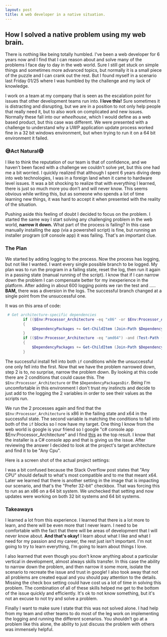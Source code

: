 ```yaml
---
layout: post
title: A web developer in a native situation.
---
```


## How I solved a native problem using my web brain.

There is nothing like being totally humbled.  I've been a web developer for 6 years now and I find that I can reason about and solve many of the problems I face day to day in the web world.  Sure I still get stuck on simple things and sometimes more advanced topics, but normally it is a small piece of the puzzle and I can crank out the rest.  But I found myself in a scenario last Friday 01/25 where I was humbled by the challenge and my lack of knowledge.

I work on a team at my company that is seen as the escalation point for issues that other development teams run into.  **I love this!**  Sure sometimes it is distracting and disrupting, but we are in a position to not only help people that really need it, but to also work on complicated and new issues.  Normally these fall into our *wheelhouse*, which I would define as a web based product, but this case was different.  We were presented with a challenge to understand why a UWP application update process worked fine in a 32 bit windows environment, but when trying to run it on a 64 bit environment it failed.

### 😅Act Natural😅

I like to think the reputation of our team is that of confidence, and we haven't been faced with a challenge we couldn't solve yet, but this one had me a bit worried.  I quickly realized that although I spent 6 years diving deep into web technologies, I was in a foreign land when it came to hardware level issues.  It was a bit shocking to realize that with everything I learned, there is just so much more you don't and will never know.  This seems obvious while writing this, but as someone who spends a lot of time learning new things, it was hard to accept it when presented with the reality of the situation.

Pushing aside this feeling of doubt I decided to focus on the problem.  I started the same way I start solving any challenging problem in the web world, **narrow it down.**  What part of the process is failing?  In this case manually installing the app (via a powershell script) is fine, but running an installer program (c# console app) it was failing.  That's an important clue.

### The Plan

We started by adding logging to the process.  Now the process has logging, but not like I wanted.  I want every single possible branch to be logged.  My plan was to run the program in a failing state, reset the log, then run it again in a passing state (manual running of the script).  I know that if I can narrow down the problem I can compensate better for my inexperience in the platform.  After adding in about 600 logging points we ran the test and ..... **BAM,** there was a diversion in the logs.  The successful branch changed at a single point from the unsuccessful one.

It was on this area of code:

```powershell
 # Get architecture-specific dependencies
        if (($Env:Processor_Architecture -eq "x86" -or $Env:Processor_Architecture -eq "amd64") -and (Test-Path (Join-Path $DependencyPackagesDir "x86")))
        {
            $DependencyPackages += Get-ChildItem (Join-Path $DependencyPackagesDir "x86\*.appx") | Where-Object { $_.Mode -NotMatch "d" }
        }
        if (($Env:Processor_Architecture -eq "amd64") -and (Test-Path (Join-Path $DependencyPackagesDir "x64")))
        {
            $DependencyPackages += Get-ChildItem (Join-Path $DependencyPackagesDir "x64\*.appx") | Where-Object { $_.Mode -NotMatch "d" }
        }
```

The successful install fell into both `if` conditions while the unsuccessful one only fell into the first.  Now that we have the problem narrowed down, step 2 is to, no surprise, narrow the problem down.  By looking at this code there are 2 conditions that could cause this.  The `$Env:Processor_Architecture` or the `$DependencyPackagesDir`.  Being I'm uncomfortable in this environment I don't trust my instincts and decide to just add to the logging the 2 variables in order to see their values as the scripts run.

We run the 2 processes again and find that the `$Env:Processor_Architecture` is x86 in the failing state and x64 in the successful state.  The second variable is matching the conditions to fall into both of the `if` blocks so I now have my target.  One thing I know from the web world is google is your friend so I google "c# console app $Env:Processor_Architecture" and I find [this](https://stackoverflow.com/a/4152544/5997923) as the top result.  I know that the installer is a C# console app and that is giving us the issue.  After reviewing the answer I decided to look at the project's target architecture and find it to be "Any Cpu".

Here is a screen shot of the actual project settings:

I was a bit confused because the Stack Overflow post states that "Any CPU" should default to what's most compatible and to me that meant x64.  Later we learned that there is another setting in the image that is impacting our scenario, and that's the "Prefer 32-bit" checkbox.  That was forcing this to run as an x86 on a 64 bit system.  We unchecked that setting and now updates were working on both 32 bit systems and 64 bit systems.

### Takeaways

I learned a lot from this experience.  I learned that there is a lot more to learn, and there will be even more that I never learn.  I need to be comfortable with the fact that there will be areas of development that I will never know about.  **And that's okay!**  I learn about what I like and what I need for my passion and my career, the rest just isn't important.  I'm not going to try to learn everything, I'm going to learn about things I love.

I also learned that even though you don't know anything about a particular vertical in development, almost always skills transfer.  In this case the ability to narrow down the problem, and then narrow it some more, isolate the scenario to recreate the issue and trust in google!  I also took away that not all problems are created equal and you should pay attention to the details.  Missing the check box setting could have cost us a lot of time in solving this problem.  The combination of all of these skills helped me get to the bottom of the issue quickly and efficiently.  It's ok to not know something, but it's not an excuse to not try and solve a problem.

Finally I want to make sure I state that this was not solved alone.  I had help from my team and other teams to do most of the leg work on implementing the logging and running the different scenarios.  You shouldn't go at a problem like this alone, the ability to just discuss the problem with others was immensely helpful.
